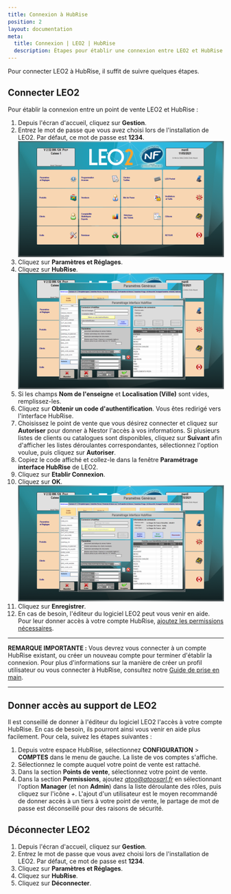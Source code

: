 ```yaml
---
title: Connexion à HubRise
position: 2
layout: documentation
meta:
  title: Connexion | LEO2 | HubRise
  description: Étapes pour établir une connexion entre LEO2 et HubRise. Connectez votre caisse et synchronisez vos données avec d'autres applications.
---
```


Pour connecter LEO2 à HubRise, il suffit de suivre quelques étapes.

## Connecter LEO2

Pour établir la connexion entre un point de vente LEO2 et HubRise :

1. Depuis l'écran d'accueil, cliquez sur **Gestion**.
1. Entrez le mot de passe que vous avez choisi lors de l'installation de LEO2. Par défaut, ce mot de passe est **1234**.
   ![Connexion à HubRise - Écran de gestion](../images/001-fr-leo2-menu-gestion.png)
1. Cliquez sur **Paramètres et Réglages**.
1. Cliquez sur **HubRise**.
   ![Connexion à HubRise - Paramètres HubRise](../images/002-fr-leo2-parametres-hubrise.png)
1. Si les champs **Nom de l'enseigne** et **Localisation (Ville)** sont vides, remplissez-les.
1. Cliquez sur **Obtenir un code d'authentification**. Vous êtes redirigé vers l'interface HubRise.
1. Choisissez le point de vente que vous désirez connecter et cliquez sur **Autoriser** pour donner à Nestor l'accès à vos informations. Si plusieurs listes de clients ou catalogues sont disponibles, cliquez sur **Suivant** afin d'afficher les listes déroulantes correspondantes, sélectionnez l'option voulue, puis cliquez sur **Autoriser**.
1. Copiez le code affiché et collez-le dans la fenêtre **Paramétrage interface HubRise** de LEO2.
1. Cliquez sur **Etablir Connexion**.
1. Cliquez sur **OK**.
   ![Connexion à HubRise - HubRise connecté](../images/003-fr-leo2-hubrise-connecte.png)
1. Cliquez sur **Enregistrer**.
1. En cas de besoin, l'éditeur du logiciel LEO2 peut vous venir en aide. Pour leur donner accès à votre compte HubRise, [ajoutez les permissions nécessaires](/apps/leo2/connexion-hubrise#donner-acc-s-au-support-de-leo2).

---

**REMARQUE IMPORTANTE :** Vous devrez vous connecter à un compte HubRise existant, ou créer un nouveau compte pour terminer d'établir la connexion. Pour plus d'informations sur la manière de créer un profil utilisateur ou vous connecter à HubRise, consultez notre [Guide de prise en main](/docs/getting-started/).

---

## Donner accès au support de LEO2

Il est conseillé de donner à l'éditeur du logiciel LEO2 l'accès à votre compte HubRise. En cas de besoin, ils pourront ainsi vous venir en aide plus facilement. Pour cela, suivez les étapes suivantes :

1. Depuis votre espace HubRise, sélectionnez **CONFIGURATION** > **COMPTES** dans le menu de gauche. La liste de vos comptes s'affiche.
1. Sélectionnez le compte auquel votre point de vente est rattaché.
1. Dans la section **Points de vente**, sélectionnez votre point de vente.
1. Dans la section **Permissions**, ajoutez *atoo@atoosarl.fr* en sélectionnant l'option **Manager** (et non **Admin**) dans la liste déroulante des rôles, puis cliquez sur l'icône *+*. L'ajout d'un utilisateur est le moyen recommandé de donner accès à un tiers à votre point de vente, le partage de mot de passe est déconseillé pour des raisons de sécurité.

## Déconnecter LEO2

1. Depuis l'écran d'accueil, cliquez sur **Gestion**.
1. Entrez le mot de passe que vous avez choisi lors de l'installation de LEO2. Par défaut, ce mot de passe est **1234**.
1. Cliquez sur **Paramètres et Réglages**.
1. Cliquez sur **HubRise**.
1. Cliquez sur **Déconnecter**.